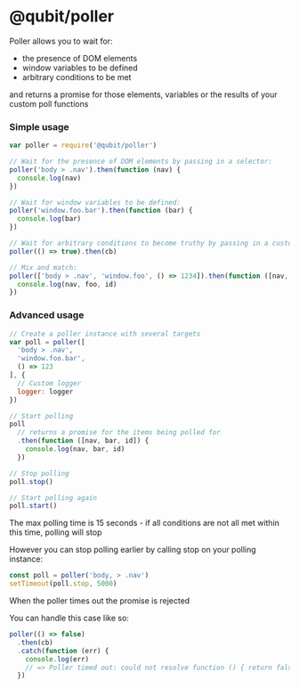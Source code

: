 @qubit/poller
=============

Poller allows you to wait for:
  - the presence of DOM elements
  - window variables to be defined
  - arbitrary conditions to be met

and returns a promise for those elements, variables or the results of your custom poll functions

### Simple usage

```js
var poller = require('@qubit/poller')

// Wait for the presence of DOM elements by passing in a selector:
poller('body > .nav').then(function (nav) {
  console.log(nav)
})

// Wait for window variables to be defined:
poller('window.foo.bar').then(function (bar) {
  console.log(bar)
})

// Wait for arbitrary conditions to become truthy by passing in a custom function:
poller(() => true).then(cb)

// Mix and match:
poller(['body > .nav', 'window.foo', () => 1234]).then(function ([nav, foo, id]) {
  console.log(nav, foo, id)
})
```

### Advanced usage

```js
// Create a poller instance with several targets
var poll = poller([
  'body > .nav',
  'window.foo.bar',
  () => 123
], {
  // Custom logger
  logger: logger
})

// Start polling
poll
  // returns a promise for the items being polled for
  .then(function ([nav, bar, id]) {
    console.log(nav, bar, id)
  })

// Stop polling
poll.stop()

// Start polling again
poll.start()
```

The max polling time is 15 seconds - if all conditions are not all met within this time, polling will stop

However you can stop polling earlier by calling stop on your polling instance:
```js
const poll = poller('body, > .nav')
setTimeout(poll.stop, 5000)
```

When the poller times out the promise is rejected

You can handle this case like so:
```js
poller(() => false)
  .then(cb)
  .catch(function (err) {
    console.log(err)
    // => Poller timed out: could not resolve function () { return false }
  })
```
